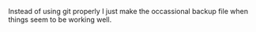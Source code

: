 Instead of using git properly I just make the occassional backup file when things seem to be working well.
